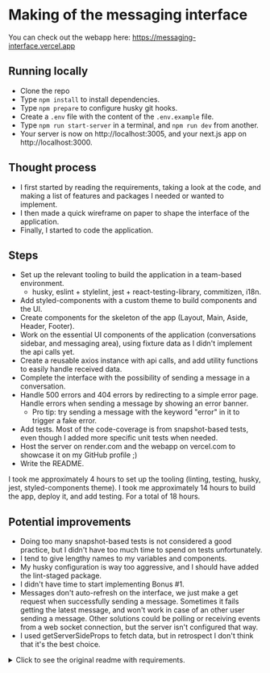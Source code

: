 # Making of the messaging interface

You can check out the webapp here: https://messaging-interface.vercel.app

## Running locally

- Clone the repo
- Type `npm install` to install dependencies.
- Type `npm prepare` to configure husky git hooks.
- Create a `.env` file with the content of the `.env.example` file.
- Type `npm run start-server` in a terminal, and `npm run dev` from another.
- Your server is now on http://localhost:3005, and your next.js app on http://localhost:3000.

## Thought process

- I first started by reading the requirements, taking a look at the code, and making a list of features and packages I needed or wanted to implement.
- I then made a quick wireframe on paper to shape the interface of the application.
- Finally, I started to code the application.

## Steps

- Set up the relevant tooling to build the application in a team-based environment.
  - husky, eslint + stylelint, jest + react-testing-library, commitizen, i18n.
- Add styled-components with a custom theme to build components and the UI.
- Create components for the skeleton of the app (Layout, Main, Aside, Header, Footer).
- Work on the essential UI components of the application (conversations sidebar, and messaging area), using fixture data as I didn't implement the api calls yet.
- Create a reusable axios instance with api calls, and add utility functions to easily handle received data.
- Complete the interface with the possibility of sending a message in a conversation.
- Handle 500 errors and 404 errors by redirecting to a simple error page. Handle errors when sending a message by showing an error banner.
  - Pro tip: try sending a message with the keyword "error" in it to trigger a fake error.
- Add tests. Most of the code-coverage is from snapshot-based tests, even though I added more specific unit tests when needed.
- Host the server on render.com and the webapp on vercel.com to showcase it on my GitHub profile ;)
- Write the README.

I took me approximately 4 hours to set up the tooling (linting, testing, husky, jest, styled-components theme).
I took me approximately 14 hours to build the app, deploy it, and add testing.
For a total of 18 hours.

## Potential improvements

- Doing too many snapshot-based tests is not considered a good practice, but I didn't have too much time to spend on tests unfortunately.
- I tend to give lengthy names to my variables and components.
- My husky configuration is way too aggressive, and I should have added the lint-staged package.
- I didn't have time to start implementing Bonus #1.
- Messages don't auto-refresh on the interface, we just make a get request when successfully sending a message. Sometimes it fails getting the latest message, and won't work in case of an other user sending a message. Other solutions could be polling or receiving events from a web socket connection, but the server isn't configured that way.
- I used getServerSideProps to fetch data, but in retrospect I don't think that it's the best choice.

<details>
  <summary>Click to see the original readme with requirements.</summary>

# Context :

At leboncoin, our users can share messages about a transaction, or ask for informations about any products.

Your job is to create the interface to consult those messages.
The interface needs to work on both desktop & mobile devices.

In addition to your code, a README explaining your thought process and your choices would be appreciated.

# Exercice :

- Display a list of all the conversations
- Allow the user to select a conversation
  - Inside the conversation, there is a list of all the messages between these two users.
  - As a user, you can type and send new messages in this conversation

**As your application can be used by millions of users, make sure to provide some robust safety guards.**

### Sketches :

Obvisouly, it is up to you to make something nice and pretty, you are free to design it the way you like. The sketches are here to give you an idea on how it should look.

<details>
  <summary>Click to see the sketches</summary>
  
Mobile list :

![](./sketches/list-mobile.jpg)

Desktop list :

![](./sketches/list-desktop.jpg)

Mobile conversation :

![](./sketches/conv-mobile.jpg)

Desktop conversation :

![](./sketches/conv-desktop.jpg)

</details>

### API :

You can find the API swagger file in `docs/api-swagger.yaml`.

For a better readibility, you can view it on [https://leboncoin.tech/frontend-technical-test/](https://leboncoin.tech/frontend-technical-test/).

---

## Bonus 1 :

We provide some conversation samples, but can you improve the app so the user can now create new conversations ?

## Bonus 2 :

Our infrastructure is a bit shaky.. Sometimes the servers are crashing. “It’s not you, it’s me”, but maybe you can display something nice to warn the user and handle it gracefully.

## Do you want to make the app even better ?

Feel free to make as many improvements as you like.
We love creativity and technical challenges.

If you are out of ideas, here are some thoughts :

- As we want to reach our users anywhere, we need to make sure the app is performing well. What can you do to make it really fast ?

- Our goal is to support everybody in the country, including people with disabilities. As a good citizen and a good developer, can you make sure the app is accessible for everyone ?

- We all love to relax after a hard day’s work. It would be a shame if we didn’t feel confident enough about the upcoming automatic deployment. Are you sure everything has been tested thoroughly ?

</details>
